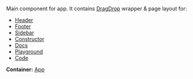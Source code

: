 Main component for app. It contains [DragDrop](#dragdrop) wrapper & page layout for:

* [Header](#header)
* [Footer](#footer)
* [Sidebar](#sidebar)
* [Constructor](#constructor-1)
* [Docs](#docs-1)
* [Playground](#playground-1)
* [Code](#code-1)

__Container:__ [App](#app-1)
